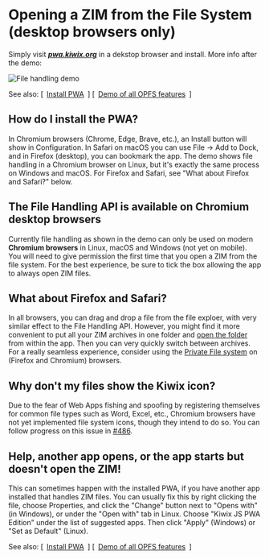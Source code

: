 # Opening a ZIM from the File System (desktop browsers only)

Simply visit **_[pwa.kiwix.org](https://pwa.kiwix.org)_** in a dekstop browser and install. More info after the demo:

![File handling demo](File_handling.gif)

See also: [&ensp;[Install PWA](Install-PWA.md)&ensp;]  [&ensp;[Demo of all OPFS features](Demo-OPFS_all_features.md)&ensp;]

## How do I install the PWA?

In Chromium browsers (Chrome, Edge, Brave, etc.), an Install button will show in Configuration. In Safari on macOS you can use File ->
Add to Dock, and in Firefox (desktop), you can bookmark the app. The demo shows file handling in a Chromium browser on Linux, but it's
exactly the same process on Windows and macOS. For Firefox and Safari, see "What about Firefox and Safari?" below.

## The File Handling API is available on Chromium desktop browsers

Currently file handling as shown in the demo can only be used on modern **Chromium browsers** in Linux, macOS and Windows (not yet on mobile).
You will need to give permission the first time that you open a ZIM from the file system. For the best experience, be sure to tick the box
allowing the app to always open ZIM files.

## What about Firefox and Safari?

In all browsers, you can drag and drop a file from the file exploer, with very similar effect to the File Handling API. However, you might
find it more convenient to put all your ZIM archives in one folder and [open the folder](Folder-Picking.md) from within the app. Then you
can very quickly switch between archives. For a really seamless experience, consider using the [Private File system](Demo-OPFS_all_features.md)
on (Firefox and Chromium) browsers. 

## Why don't my files show the Kiwix icon?

Due to the fear of Web Apps fishing and spoofing by registering themselves for common file types such as Word, Excel, etc.,
Chromium browsers have not yet implemented file system icons, though they intend to do so. You can follow progress on this issue in
[#486](https://github.com/kiwix/kiwix-js-pwa/issues/486).

## Help, another app opens, or the app starts but doesn't open the ZIM!

This can sometimes happen with the installed PWA, if you have another app installed that handles ZIM files. You can usually fix this by right
clicking the file, choose Properties, and click the "Change" button next to "Opens with" (in Windows), or under the "Open with" tab in Linux.
Choose "Kiwix JS PWA Edition" under the list of suggested apps. Then click "Apply" (Windows) or "Set as Default" (Linux).

See also: [&ensp;[Install PWA](Install-PWA.md)&ensp;]  [&ensp;[Demo of all OPFS features](Demo-OPFS_all_features.md)&ensp;]
